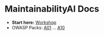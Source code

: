 # MaintainabilityAI Docs

- **Start here:** [Workshop](./workshop.html)
- OWASP Packs: [A01](./owasp/A01.html) … [A10](./owasp/A10.html)
